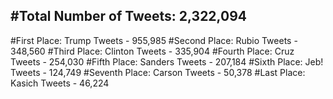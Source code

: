 #Total Number of Tweets: 2,322,094 
---
#First Place: Trump Tweets - 955,985
#Second Place: Rubio Tweets - 348,560
#Third Place: Clinton Tweets - 335,904
#Fourth Place: Cruz Tweets - 254,030
#Fifth Place: Sanders Tweets - 207,184
#Sixth Place: Jeb! Tweets - 124,749
#Seventh Place: Carson Tweets - 50,378
#Last Place: Kasich Tweets - 46,224
